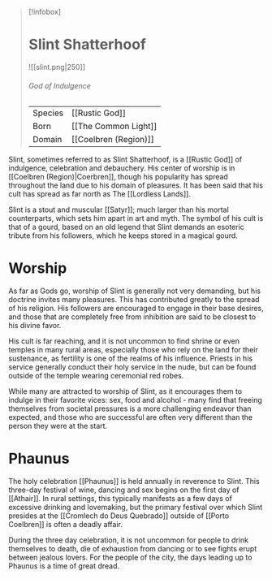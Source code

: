 > [!infobox]
> # Slint Shatterhoof
> ![[slint.png|250]]
> ###### *God of Indulgence*
> |   |   |
> | ---- | ---- |
> | Species | [[Rustic God]] |
> | Born | [[The Common Light]] |
> | Domain | [[Coelbren (Region)]] |

Slint, sometimes referred to as Slint Shatterhoof, is a [[Rustic God]] of indulgence, celebration and debauchery. His center of worship is in [[Coelbren (Region)|Coerbren]], though his popularity has spread throughout the land due to his domain of pleasures. It has been said that his cult has spread as far north as The [[Lordless Lands]]. 

Slint is a stout and muscular [[Satyr]]; much larger than his mortal counterparts, which sets him apart in art and myth. The symbol of his cult is that of a gourd, based on an old legend that Slint demands an esoteric tribute from his followers, which he keeps stored in a magical gourd.

# Worship

As far as Gods go, worship of Slint is generally not very demanding, but his doctrine invites many pleasures. This has contributed greatly to the spread of his religion. His followers are encouraged to engage in their base desires, and those that are completely free from inhibition are said to be closest to his divine favor.

His cult is far reaching, and it is not uncommon to find shrine or even temples in many rural areas, especially those who rely on the land for their sustenance, as fertility is one of the realms of his influence. Priests in his service generally conduct their holy service in the nude, but can be found outside of the temple wearing ceremonial red robes.

While many are attracted to worship of Slint, as it encourages them to indulge in their favorite vices: sex, food and alcohol - many find that freeing themselves from societal pressures is a more challenging endeavor than expected, and those who are successful are often very different than the person they were at the start.

# Phaunus

The holy celebration [[Phaunus]] is held annually in reverence to Slint. This three-day festival of wine, dancing and sex begins on the first day of [[Athair]]. In rural settings, this typically manifests as a few days of excessive drinking and lovemaking, but the primary festival over which Slint presides at the [[Cromlech do Deus Quebrado]] outside of [[Porto Coelbren]] is often a deadly affair.

During the three day celebration, it is not uncommon for people to drink themselves to death, die of exhaustion from dancing or to see fights erupt between jealous lovers. For the people of the city, the days leading up to Phaunus is a time of great dread.